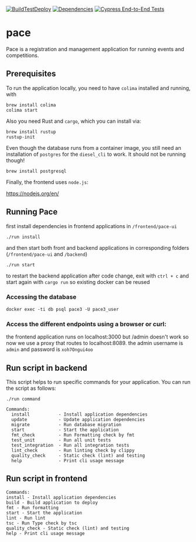 [![BuildTestDeploy](https://github.com/pace-running/pace3/actions/workflows/build-test-deploy.yml/badge.svg)](https://github.com/pace-running/pace3/actions/workflows/build-test-deploy.yml)
[![Dependencies](https://github.com/pace-running/pace3/actions/workflows/dependencies.yml/badge.svg)](https://github.com/pace-running/pace3/actions/workflows/dependencies.yml)
[![Cypress End-to-End Tests](https://github.com/pace-running/pace3/actions/workflows/cypress.yml/badge.svg)](https://github.com/pace-running/pace3/actions/workflows/cypress.yml)

# pace

Pace is a registration and management application for running events and competitions.

## Prerequisites
To run the application locally, you need to have `colima` installed and running, with 
```
brew install colima
colima start
``` 

Also you need Rust and `cargo`, which you can install via:
```
brew install rustup
rustup-init
```

Even though the database runs from a container image, you still need an installation of `postgres` for the `diesel_cli` to work. It should not be running though!
```
brew install postgresql
```

Finally, the frontend uses `node.js`:

https://nodejs.org/en/

## Running Pace
first install dependencies in frontend applications in `/frontend/pace-ui` 
```
./run install
```
and then start both front and backend applications in corresponding folders (`/frontend/pace-ui` and `/backend`)
```
./run start
```
to restart the backend application after code change, exit with `ctrl + c` and start again with 
`cargo run` so existing docker can be reused

### Accessing the database

```
docker exec -ti db psql pace3 -U pace3_user
```

### Access the different endpoints using a browser or curl:
the frontend application runs on localhost:3000 but /admin doesn't work so now we use a proxy that routes to 
localhost:8089. the admin username is `admin` and password is `xoh7Ongui4oo`


## Run script in backend

This script helps to run specific commands for your application. You can run the script as follows:

```
./run command

Commands:
  install           - Install application dependencies
  update            - Update application dependencies
  migrate           - Run database migration
  start             - Start the application
  fmt_check         - Run Formatting check by fmt
  test_unit         - Run all unit tests
  test_integration  - Run all integration tests
  lint_check        - Run linting check by clippy
  quality_check     - Static check (lint) and testing
  help              - Print cli usage message
```

## Run script in frontend
```
Commands:
install - Install application dependencies
build - Build application to deploy
fmt - Run formatting
start - Start the application
lint - Run lint
tsc - Run Type check by tsc
quality_check - Static check (lint) and testing
help - Print cli usage message
```

